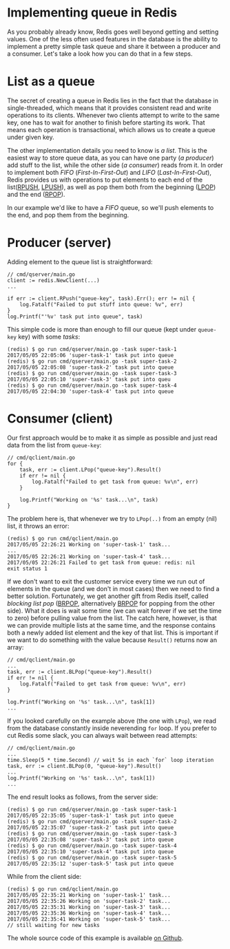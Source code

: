 # Implementing queue in Redis

As you probably already know, Redis goes well beyond getting and setting values. One of the less often used features in the database is the ability to implement a pretty simple task queue and share it between a producer and a consumer. Let's take a look how you can do that in a few steps.

# List as a queue

The secret of creating a queue in Redis lies in the fact that the database in single-threaded, which means that it provides consistent read and write operations to its clients. Whenever two clients attempt to write to the same key, one has to wait for another to finish before starting its work. That means each operation is transactional, which allows us to create a queue under given key.

The other implementation details you need to know is _a list_. This is the easiest way to store queue data, as you can have one party (_a producer_) add stuff to the list, while the other side (_a consumer_) reads from it. In order to implement both _FIFO_ (_First-In-First-Out_) and _LIFO_ (_Last-In-First-Out_), Redis provides us with operations to put elements to each end of the list([RPUSH](https://redis.io/commands/rpush), [LPUSH](https://redis.io/commands/lpush)), as well as pop them both from the beginning ([LPOP](https://redis.io/commands/lpop)) and the end ([RPOP](https://redis.io/commands/rpop)).

In our example we'd like to have a _FIFO_ queue, so we'll push elements to the end, and pop them from the beginning.

# Producer (server)

Adding element to the queue list is straightforward:

    // cmd/qserver/main.go
    client := redis.NewClient(...)
    ...

    if err := client.RPush("queue-key", task).Err(); err != nil {
        log.Fatalf("Failed to put stuff into queue: %v", err)
    }
    log.Printf("'%v' task put into queue", task)

This simple code is more than enough to fill our queue (kept under `queue-key` key) with some _tasks_:

    (redis) $ go run cmd/qserver/main.go -task super-task-1
    2017/05/05 22:05:06 'super-task-1' task put into queue
    (redis) $ go run cmd/qserver/main.go -task super-task-2
    2017/05/05 22:05:08 'super-task-2' task put into queue
    (redis) $ go run cmd/qserver/main.go -task super-task-3
    2017/05/05 22:05:10 'super-task-3' task put into queu
    (redis) $ go run cmd/qserver/main.go -task super-task-4
    2017/05/05 22:04:30 'super-task-4' task put into queue

# Consumer (client)

Our first approach would be to make it as simple as possible and just read data from the list from `queue-key`:

    // cmd/qclient/main.go
    for {
        task, err := client.LPop("queue-key").Result()
        if err != nil {
            log.Fatalf("Failed to get task from queue: %v\n", err)
        }

        log.Printf("Working on '%s' task...\n", task)
    }

The problem here is, that whenever we try to `LPop(..)` from an empty (nil) list, it throws an error:

    (redis) $ go run cmd/qclient/main.go 
    2017/05/05 22:26:21 Working on 'super-task-1' task...
    ...
    2017/05/05 22:26:21 Working on 'super-task-4' task...
    2017/05/05 22:26:21 Failed to get task from queue: redis: nil
    exit status 1

If we don't want to exit the customer service every time we run out of elements in the queue (and we don't in most cases) then we need to find a better solution. Fortunately, we get another gift from Redis itself, called _blocking list pop_ ([BRPOP](https://redis.io/commands/blpop), alternatively [BRPOP](https://redis.io/commands/brpop) for popping from the other side). What it does is wait some time (we can wait forever if we set the time to zero) before pulling value from the list. The catch here, however, is that we can provide multiple lists at the same time, and the response contains both a newly added list element and the key of that list. This is important if we want to do something with the value because `Result()` returns now an array:

    // cmd/qclient/main.go
    ...
    task, err := client.BLPop("queue-key").Result()
    if err != nil {
        log.Fatalf("Failed to get task from queue: %v\n", err)
    }
    
    log.Printf("Working on '%s' task...\n", task[1])
    ...

If you looked carefully on the example above (the one with `LPop`), we read from the database constantly inside neverending `for` loop. If you prefer to cut Redis some slack, you can always wait between read attempts: 

    // cmd/qclient/main.go
    ...
    time.Sleep(5 * time.Second) // wait 5s in each `for` loop iteration
    task, err := client.BLPop(0, "queue-key").Result()
    ...
    log.Printf("Working on '%s' task...\n", task[1])
    ...

The end result looks as follows, from the server side:

    (redis) $ go run cmd/qserver/main.go -task super-task-1
    2017/05/05 22:35:05 'super-task-1' task put into queue
    (redis) $ go run cmd/qserver/main.go -task super-task-2
    2017/05/05 22:35:07 'super-task-2' task put into queue
    (redis) $ go run cmd/qserver/main.go -task super-task-3
    2017/05/05 22:35:08 'super-task-3' task put into queue
    (redis) $ go run cmd/qserver/main.go -task super-task-4
    2017/05/05 22:35:10 'super-task-4' task put into queue
    (redis) $ go run cmd/qserver/main.go -task super-task-5
    2017/05/05 22:35:12 'super-task-5' task put into queue

While from the client side:

    (redis) $ go run cmd/qclient/main.go 
    2017/05/05 22:35:21 Working on 'super-task-1' task...
    2017/05/05 22:35:26 Working on 'super-task-2' task...
    2017/05/05 22:35:31 Working on 'super-task-3' task...
    2017/05/05 22:35:36 Working on 'super-task-4' task...
    2017/05/05 22:35:41 Working on 'super-task-5' task...
    // still waiting for new tasks

The whole source code of this example is available [on Github](https://github.com/mycodesmells/golang-examples/tree/master/redis).
